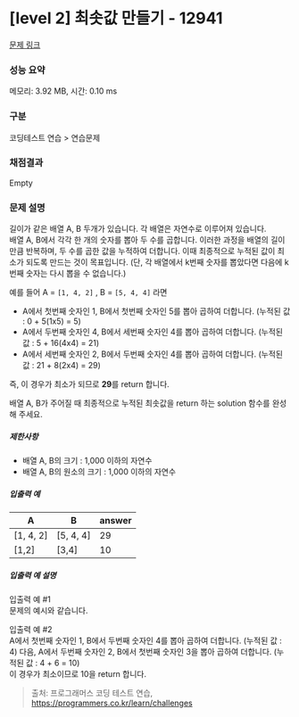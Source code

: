 # [level 2] 최솟값 만들기 - 12941 

[문제 링크](https://school.programmers.co.kr/learn/courses/30/lessons/12941) 

### 성능 요약

메모리: 3.92 MB, 시간: 0.10 ms

### 구분

코딩테스트 연습 > 연습문제

### 채점결과

Empty

### 문제 설명

<p>길이가 같은 배열 A, B 두개가 있습니다. 각 배열은 자연수로 이루어져 있습니다. <br>
배열 A, B에서 각각 한 개의 숫자를 뽑아 두 수를 곱합니다. 이러한 과정을 배열의 길이만큼 반복하며, 두 수를 곱한 값을 누적하여 더합니다. 이때 최종적으로 누적된 값이 최소가 되도록 만드는 것이 목표입니다. (단, 각 배열에서 k번째 숫자를 뽑았다면 다음에 k번째 숫자는 다시 뽑을 수 없습니다.)</p>

<p>예를 들어 A = <code>[1, 4, 2]</code> , B = <code>[5, 4, 4]</code> 라면</p>

<ul>
<li>A에서 첫번째 숫자인 1, B에서 첫번째 숫자인 5를 뽑아 곱하여 더합니다. (누적된 값 : 0 + 5(1x5) = 5)</li>
<li>A에서 두번째 숫자인 4, B에서 세번째 숫자인 4를 뽑아 곱하여 더합니다. (누적된 값 : 5 + 16(4x4) = 21)</li>
<li>A에서 세번째 숫자인 2, B에서 두번째 숫자인 4를 뽑아 곱하여 더합니다. (누적된 값 : 21 + 8(2x4) = 29)</li>
</ul>

<p>즉, 이 경우가 최소가 되므로 <strong>29</strong>를 return 합니다.</p>

<p>배열 A, B가 주어질 때 최종적으로 누적된 최솟값을 return 하는 solution 함수를 완성해 주세요.</p>

<h5>제한사항</h5>

<ul>
<li>배열 A, B의 크기 : 1,000 이하의 자연수</li>
<li>배열 A, B의 원소의 크기 : 1,000 이하의 자연수</li>
</ul>

<h5>입출력 예</h5>
<table class="table">
        <thead><tr>
<th>A</th>
<th>B</th>
<th>answer</th>
</tr>
</thead>
        <tbody><tr>
<td>[1, 4, 2]</td>
<td>[5, 4, 4]</td>
<td>29</td>
</tr>
<tr>
<td>[1,2]</td>
<td>[3,4]</td>
<td>10</td>
</tr>
</tbody>
      </table>
<h5>입출력 예 설명</h5>

<p>입출력 예 #1<br>
문제의 예시와 같습니다.</p>

<p>입출력 예 #2<br>
A에서 첫번째 숫자인 1,  B에서 두번째 숫자인 4를 뽑아 곱하여 더합니다. (누적된 값 : 4) 다음, A에서 두번째 숫자인 2, B에서 첫번째 숫자인 3을 뽑아 곱하여 더합니다. (누적된 값 : 4 + 6 = 10)<br>
이 경우가 최소이므로 10을 return 합니다.</p>


> 출처: 프로그래머스 코딩 테스트 연습, https://programmers.co.kr/learn/challenges